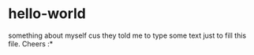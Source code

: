 # hello-world
something about myself cus they told me to type some text just to fill this file. Cheers :*
